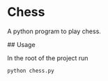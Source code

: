 # Chess

A python program to play chess.

## Usage

In the root of the project run
```bash
python chess.py
```
